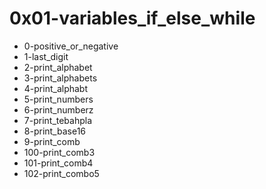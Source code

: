 # 0x01-variables_if_else_while
- 0-positive_or_negative
- 1-last_digit
- 2-print_alphabet
- 3-print_alphabets
- 4-print_alphabt
- 5-print_numbers
- 6-print_numberz
- 7-print_tebahpla
- 8-print_base16
- 9-print_comb
- 100-print_comb3
- 101-print_comb4
- 102-print_combo5
